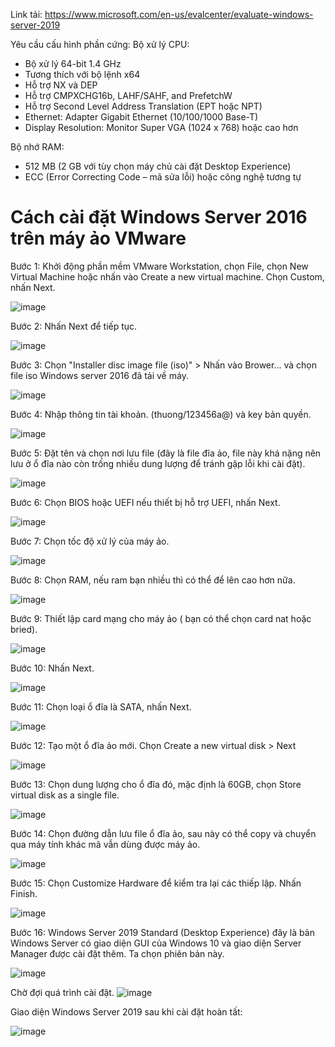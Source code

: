 Link tải: https://www.microsoft.com/en-us/evalcenter/evaluate-windows-server-2019



Yêu cầu cấu hình phần cứng: 
Bộ xử lý CPU:

- Bộ xử lý 64-bit 1.4 GHz
- Tương thích với bộ lệnh x64
- Hỗ trợ NX và DEP
- Hỗ trợ CMPXCHG16b, LAHF/SAHF, and PrefetchW
- Hỗ trợ Second Level Address Translation (EPT hoặc NPT)
- Ethernet: Adapter Gigabit Ethernet (10/100/1000 Base-T)
- Display Resolution: Monitor Super VGA (1024 x 768) hoặc cao hơn

Bộ nhớ RAM:

- 512 MB (2 GB với tùy chọn máy chủ cài đặt Desktop Experience)
- ECC (Error Correcting Code – mã sửa lỗi) hoặc công nghệ tương tự

# Cách cài đặt Windows Server 2016 trên máy ảo VMware


Bước 1: Khởi động phần mềm VMware Workstation, chọn File, chọn New Virtual Machine hoặc nhấn vào Create a new virtual machine. Chọn Custom, nhấn Next.

![image](https://user-images.githubusercontent.com/111716161/189274783-618ec749-5200-4128-a691-3ad6ab5bfe2d.png)

Bước 2: Nhấn Next để tiếp tục.

![image](https://user-images.githubusercontent.com/111716161/189274989-b51e44e1-cc96-4fa6-a111-5999402b77ee.png)

Bước 3: Chọn "Installer disc image file (iso)" > Nhấn vào Brower... và chọn file iso Windows server 2016 đã tải về máy.

![image](https://user-images.githubusercontent.com/111716161/189275031-63ceffac-e90c-43d0-80d4-0ac13db8eb48.png)

Bước 4: Nhập thông tin tài khoản. (thuong/123456a@) và key bản quyền.

![image](https://user-images.githubusercontent.com/111716161/189292609-148dda89-3037-4cbb-8868-db8636518d5f.png)

Bước 5: Đặt tên và chọn nơi lưu file (đây là file đĩa ảo, file này khá nặng nên lưu ở ổ đĩa nào còn trống nhiều dung lượng để tránh gặp lỗi khi cài đặt).

![image](https://user-images.githubusercontent.com/111716161/189275259-0ebfce43-ac6c-4899-af57-89f7653ba875.png)

Bước 6: Chọn BIOS hoặc UEFI nếu thiết bị hỗ trợ UEFI, nhấn Next.

![image](https://user-images.githubusercontent.com/111716161/189288814-f38acf3c-6f0b-4b1e-9079-feb373c28aa6.png)

Bước 7: Chọn tốc độ xử lý của máy ảo.

![image](https://user-images.githubusercontent.com/111716161/189288896-d789b67d-4c76-401b-8368-3882712d36ec.png)

Bước 8: Chọn RAM, nếu ram bạn nhiều thì có thể để lên cao hơn nữa.

![image](https://user-images.githubusercontent.com/111716161/189289274-a47f7fa5-edbc-485b-adde-2c23ebc538ea.png)

Bước 9: Thiết lập card mạng cho máy ảo ( bạn có thể chọn card nat hoặc bried).

![image](https://user-images.githubusercontent.com/111716161/189289313-1d0f5aa3-7d8a-4502-8488-2246953d0de3.png)

Bước 10: Nhấn Next.

![image](https://user-images.githubusercontent.com/111716161/189289356-8aaecd8b-b73e-427c-80a4-431a8ebe9110.png)

Bước 11: Chọn loại ổ đĩa là SATA, nhấn Next.

![image](https://user-images.githubusercontent.com/111716161/189289422-569d232a-5f6c-411b-9214-8754ca170759.png)

Bước 12: Tạo một ổ đĩa ảo mới. Chọn Create a new virtual disk > Next

![image](https://user-images.githubusercontent.com/111716161/189289474-808b6478-201e-4494-979b-11e16b54cd57.png)

Bước 13:  Chọn dung lượng cho ổ đĩa đó, mặc định là 60GB, chọn Store virtual disk as a single file.

![image](https://user-images.githubusercontent.com/111716161/189289521-74cb3a39-dcec-4793-896a-329167a471df.png)

Bước 14: Chọn đường dẫn lưu file ổ đĩa ảo, sau này có thể copy và chuyển qua máy tính khác mã vẫn dùng được máy ảo.

![image](https://user-images.githubusercontent.com/111716161/189289567-e58cbbeb-82b4-4629-80ed-69b58fad27c5.png)

Bước 15: Chọn Customize Hardware để kiểm tra lại các thiếp lập. Nhấn Finish.

![image](https://user-images.githubusercontent.com/111716161/189289600-4bc431cb-5838-4f10-91cc-346cbfead9ef.png)

Bước 16: Windows Server 2019 Standard (Desktop Experience) đây là bản Windows Server có giao diện GUI của Windows 10 và giao diện Server Manager được cài đặt thêm. Ta chọn phiên bản này.

![image](https://user-images.githubusercontent.com/111716161/187336586-cd3342a0-3659-474b-ae6e-6dd90e460b1e.png)

Chờ đợi quá trình cài đặt. 
![image](https://user-images.githubusercontent.com/111716161/187336615-fa53469d-c382-429b-90ed-5c41e9b26f58.png)

Giao diện Windows Server 2019 sau khi cài đặt hoàn tất: 

![image](https://user-images.githubusercontent.com/111716161/187338092-07438da7-da49-463f-aa19-91d475f54fb8.png)
